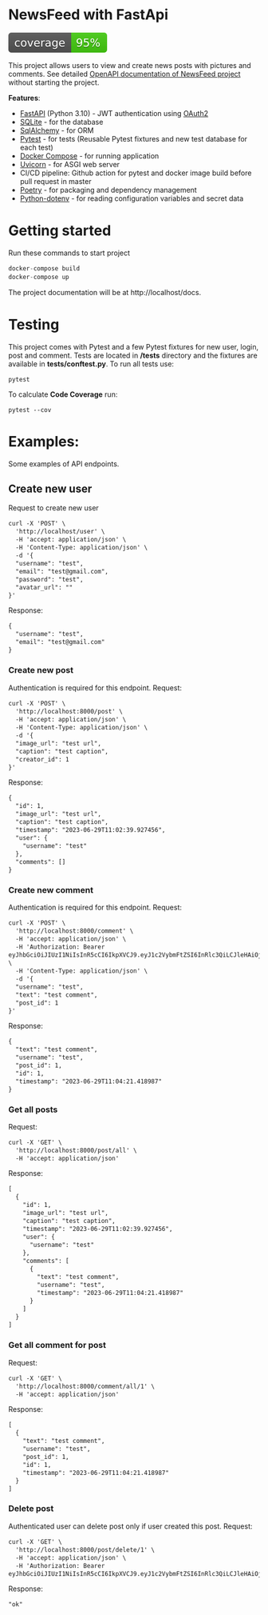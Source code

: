 # NewsFeed with FastApi
![](coverage.svg)

This project allows users to view and create news posts with pictures and comments.
See detailed [OpenAPI documentation of NewsFeed project](https://katyalubyankina.github.io/NewsFeed/) without starting the project.

**Features**:
- [FastAPI](https://fastapi.tiangolo.com/) (Python 3.10) - JWT authentication using [OAuth2](https://fastapi.tiangolo.com/tutorial/security/oauth2-jwt/)
- [SQLite](https://www.sqlite.org/index.html) - for the database
- [SqlAlchemy](https://www.sqlalchemy.org/) - for ORM
- [Pytest](https://docs.pytest.org/en/latest/) - for tests (Reusable Pytest fixtures and new test database for each test)
- [Docker Compose](https://docs.docker.com/compose/) - for running application
- [Uvicorn](https://www.uvicorn.org/) - for ASGI web server
- CI/CD pipeline: Github action for pytest and docker image build before pull request in master
- [Poetry](https://python-poetry.org/) - for packaging and dependency management
- [Python-dotenv](https://github.com/theskumar/python-dotenv) - for reading configuration variables and secret data
# Getting started
Run these commands to start project
```Python
docker-compose build
docker-compose up
```
The project documentation will be at http://localhost/docs.

# Testing
This project comes with Pytest and a few Pytest fixtures for new user, login, post and comment. Tests are located in **/tests** directory and the fixtures are available in **tests/conftest.py**.
To run all tests use:
```Shell
pytest
```
To calculate **Code Coverage** run:
```Shell
pytest --cov
```

# Examples:
Some examples of API endpoints.

## Create new user

Request to create new user
```
curl -X 'POST' \
  'http://localhost/user' \
  -H 'accept: application/json' \
  -H 'Content-Type: application/json' \
  -d '{
  "username": "test",
  "email": "test@gmail.com",
  "password": "test",
  "avatar_url": ""
}'
```
Response:
```
{
  "username": "test",
  "email": "test@gmail.com"
}
```
### Create new post
Authentication is required for this endpoint.
Request:
```
curl -X 'POST' \
  'http://localhost:8000/post' \
  -H 'accept: application/json' \
  -H 'Content-Type: application/json' \
  -d '{
  "image_url": "test url",
  "caption": "test caption",
  "creator_id": 1
}'
```
Response:
```
{
  "id": 1,
  "image_url": "test url",
  "caption": "test caption",
  "timestamp": "2023-06-29T11:02:39.927456",
  "user": {
    "username": "test"
  },
  "comments": []
}
```
### Create new comment
Authentication is required for this endpoint.
Request:
```
curl -X 'POST' \
  'http://localhost:8000/comment' \
  -H 'accept: application/json' \
  -H 'Authorization: Bearer eyJhbGciOiJIUzI1NiIsInR5cCI6IkpXVCJ9.eyJ1c2VybmFtZSI6InRlc3QiLCJleHAiOjE2ODgwMjY2NDF9.0BlUSHzdzR4lOdghXxuwxijc1E1aZQYJ_lOOUFWbNwY' \
  -H 'Content-Type: application/json' \
  -d '{
  "username": "test",
  "text": "test comment",
  "post_id": 1
}'
```
Response:
```
{
  "text": "test comment",
  "username": "test",
  "post_id": 1,
  "id": 1,
  "timestamp": "2023-06-29T11:04:21.418987"
}
```
### Get all posts
Request:
```
curl -X 'GET' \
  'http://localhost:8000/post/all' \
  -H 'accept: application/json'
```
Response:
```
[
  {
    "id": 1,
    "image_url": "test url",
    "caption": "test caption",
    "timestamp": "2023-06-29T11:02:39.927456",
    "user": {
      "username": "test"
    },
    "comments": [
      {
        "text": "test comment",
        "username": "test",
        "timestamp": "2023-06-29T11:04:21.418987"
      }
    ]
  }
]
```
### Get all comment for post
Request:
```
curl -X 'GET' \
  'http://localhost:8000/comment/all/1' \
  -H 'accept: application/json'
```
Response:
```
[
  {
    "text": "test comment",
    "username": "test",
    "post_id": 1,
    "id": 1,
    "timestamp": "2023-06-29T11:04:21.418987"
  }
]
```
### Delete post
Authenticated user can delete post only if user created this post.
Request:
```
curl -X 'GET' \
  'http://localhost:8000/post/delete/1' \
  -H 'accept: application/json' \
  -H 'Authorization: Bearer eyJhbGciOiJIUzI1NiIsInR5cCI6IkpXVCJ9.eyJ1c2VybmFtZSI6InRlc3QiLCJleHAiOjE2ODgwMjY2NDF9.0BlUSHzdzR4lOdghXxuwxijc1E1aZQYJ_lOOUFWbNwY'
```
Response:
```
"ok"
```
